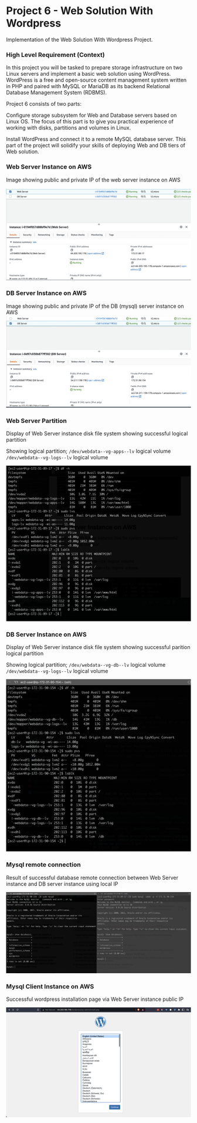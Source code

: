 # Project 6 - Web Solution With Wordpress

Implementation of the Web Solution With Wordpress Project.

### High Level Requirement (Context)
In this project you will be tasked to prepare storage infrastructure on two Linux servers and implement a basic web solution using WordPress. WordPress is a free and open-source content management system written in PHP and paired with MySQL or MariaDB as its backend Relational Database Management System (RDBMS).

Project 6 consists of two parts:

Configure storage subsystem for Web and Database servers based on Linux OS. The focus of this part is to give you practical experience of working with disks, partitions and volumes in Linux.

Install WordPress and connect it to a remote MySQL database server. This part of the project will solidify your skills of deploying Web and DB tiers of Web solution.


### Web Server Instance on AWS
Image showing public and private IP of the web server instance on AWS

![](./server-aws.png)


### DB Server Instance on AWS
Image showing public and private IP of the DB (mysql) server instance on AWS
![](./db-instance.png)



### Web Server Partition
Display of Web Server instance disk file system showing successful logical partition

Showing logical partition;
`/dev/webdata--vg-apps--lv` logical volume
`/dev/webdata--vg-logs--lv` logical volume  

![](./server-partition.png)



### DB Server Instance on AWS
Display of Web Server instance disk file system showing successful parition logical partition

Showing logical partition;
`/dev/webdata--vg-db--lv` logical volume  
`/dev/webdata--vg-logs--lv` logical volume  

![](./db-partition.png)



### Mysql remote connection
Result of successful database remote connection between Web Server instance and DB server instance using local IP

![](./db-remote-connection.png)


### Mysql Client Instance on AWS
Successful wordpress installation page via Web Server instance public IP

![](./wordpress-install-page.png)
